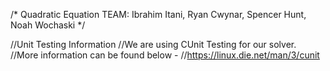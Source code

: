/* Quadratic Equation
  TEAM: Ibrahim Itani, Ryan Cwynar, Spencer Hunt, Noah Wochaski
*/

//Unit Testing Information
//We are using CUnit Testing for our solver.
//More information can be found below -
//https://linux.die.net/man/3/cunit
